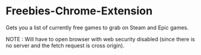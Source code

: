 # Freebies-Chrome-Extension
Gets you a list of currently free games to grab on Steam and Epic games.

NOTE : Will have to open browser with web security disabled (since there is no server and the fetch request is cross origin).
